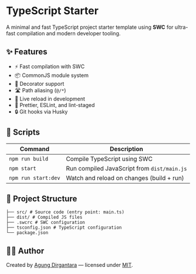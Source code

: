 # TypeScript Starter

A minimal and fast TypeScript project starter template using **SWC** for ultra-fast compilation and modern developer tooling.

## ✨ Features

- ⚡ Fast compilation with SWC
- 📦 CommonJS module system
- 🧩 Decorator support
- 🛣 Path aliasing (`@/*`)
- 🔁 Live reload in development
- 🧹 Prettier, ESLint, and lint-staged
- 🔒 Git hooks via Husky

## 🚀 Scripts

| Command             | Description                                 |
| ------------------- | ------------------------------------------- |
| `npm run build`     | Compile TypeScript using SWC                |
| `npm start`         | Run compiled JavaScript from `dist/main.js` |
| `npm run start:dev` | Watch and reload on changes (build + run)   |

## 📁 Project Structure

```text
├── src/ # Source code (entry point: main.ts)
├── dist/ # Compiled JS files
├── .swcrc # SWC configuration
├── tsconfig.json # TypeScript configuration
└── package.json
```

## 🧑‍💻 Author

Created by [Agung Dirgantara](mailto:agungmasda29@gmail.com) — licensed under [MIT](LICENSE).
